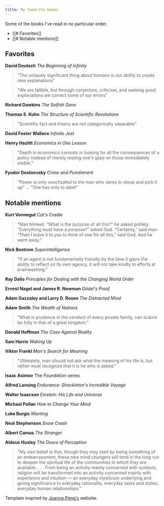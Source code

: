 ```yaml
---
title: My favorite books
---
```

Some of the books I've read in no particular order.

- [[# Favorites]]
- [[# Notable mentions]]
## Favorites

**David Deutsch** *The Beginning of Infinity*
> "The uniquely significant thing about humans is our ability to create new explanations"

> "We are fallible, but through conjecture, criticism, and seeking good explanations we correct some of our errors"

**Richard Dawkins** *The Selfish Gene*

**Thomas S. Kuhn** *The Structure of Scientific Revolutions*
> "Scientific fact and theory are not categorically separable"

**David Foster Wallace** *Infinite Jest*

**Henry Hazlitt** *Economics in One Lesson*
> "Depth in economics consists in looking for all the consequences of a policy instead of merely resting one's gaze on those immediately visible."

**Fyodor Dostoevsky** *Crime and Punishment* 
> "Power is only vouchsafed to the man who dares to stoop and pick it up" ... "One has only to dare!"
## Notable mentions

**Kurt Vonnegut** *Cat's Cradle*
> “Man blinked. “What is the purpose of all this?” he asked politely. “Everything must have a purpose?” asked God. “Certainly,” said man. “Then I leave it to you to think of one for all this,” said God. And he went away."

**Nick Bostrom** *Superintelligence*
> "If an agent is not fundamentally friendly by the time it gains the ability to reflect on its own agency, it will not take kindly to efforts at brainwashing."

**Ray Dalio** *Principles for Dealing with the Changing World Order*

**Ernest Nagel and James R. Newman** *Gödel's Proof*

**Adam Gazzaley and Larry D. Rosen** *The Distracted Mind*

**Adam Smith** *The Wealth of Nations*
> "What is prudence in the conduct of every private family, can scarce be folly in that of a great kingdom."

**Donald Hoffman** *The Case Against Reality*

**Sam Harris** *Waking Up*

**Viktor Frankl** *Man's Search for Meaning*
>"Ultimately, man should not ask what the meaning of his life is, but rather must recognize that it is he who is asked."

**Isaac Asimov** The *Foundation* series

**Alfred Lansing** *Endurance: Shackleton's Incredible Voyage*

**Walter Isaacson** *Einstein: His Life and Universe*

**Michael Pollan** *How to Change Your Mind*

**Luke Burgis** *Wanting*

**Neal Stephenson** *Snow Crash* 

**Albert Camus** *The Stranger*

**Aldous Huxley** *The Doors of Perception*
> "My own belief is that, though they may start by being something of an embarrassment, these new mind changers will tend in the long run to deepen the spiritual life of the communities in which they are available. . . . From being an activity mainly concerned with symbols, religion will be transformed into an activity concerned mainly with experience and intuition — an everyday mysticism underlying and giving significance to everyday rationality, everyday tasks and duties, everyday human relationships."

Template inspired by [Joanne Peng's](https://www.joannepeng.com/lists) website.